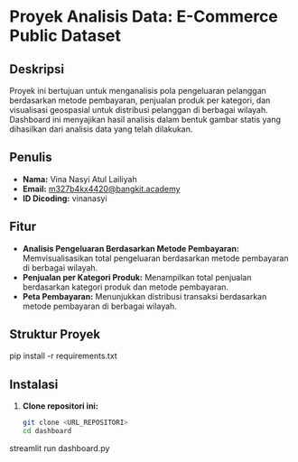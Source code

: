# Proyek Analisis Data: E-Commerce Public Dataset

## Deskripsi
Proyek ini bertujuan untuk menganalisis pola pengeluaran pelanggan berdasarkan metode pembayaran, penjualan produk per kategori, dan visualisasi geospasial untuk distribusi pelanggan di berbagai wilayah. Dashboard ini menyajikan hasil analisis dalam bentuk gambar statis yang dihasilkan dari analisis data yang telah dilakukan.

## Penulis
- **Nama:** Vina Nasyi Atul Lailiyah  
- **Email:** m327b4kx4420@bangkit.academy  
- **ID Dicoding:** vinanasyi  

## Fitur
- **Analisis Pengeluaran Berdasarkan Metode Pembayaran:** Memvisualisasikan total pengeluaran berdasarkan metode pembayaran di berbagai wilayah.
- **Penjualan per Kategori Produk:** Menampilkan total penjualan berdasarkan kategori produk dan metode pembayaran.
- **Peta Pembayaran:** Menunjukkan distribusi transaksi berdasarkan metode pembayaran di berbagai wilayah.

## Struktur Proyek

pip install -r requirements.txt

## Instalasi
1. **Clone repositori ini:**
   ```bash
   git clone <URL_REPOSITORI>
   cd dashboard

streamlit run dashboard.py
